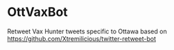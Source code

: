 # OttVaxBot
Retweet Vax Hunter tweets specific to Ottawa based on https://github.com/Xtremilicious/twitter-retweet-bot
